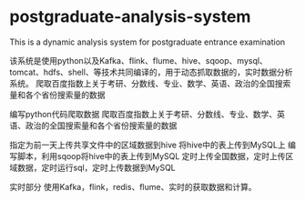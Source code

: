 # postgraduate-analysis-system
This is a dynamic analysis system for postgraduate entrance examination

该系统是使用python以及Kafka、flink、flume、hive、sqoop、mysql、tomcat、hdfs、shell、等技术共同编译的，用于动态抓取数据的，实时数据分析系统。
爬取百度指数上关于考研、分数线、专业、数学、英语、政治的全国搜索量和各个省份搜索量的数据

编写python代码爬取数据
爬取百度指数上关于考研、分数线、专业、数学、英语、政治的全国搜索量和各个省份搜索量的数据

指定为前一天上传共享文件中的区域数据到hive
 将hive中的表上传到MySQL上
编写脚本，利用sqoop将hive中的表上传到MySQL
定时上传全国数据，定时上传区域数据，定时运行sql，定时上传数据到MySQL

实时部分
使用Kafka，flink，redis、flume、实时的获取数据和计算。
